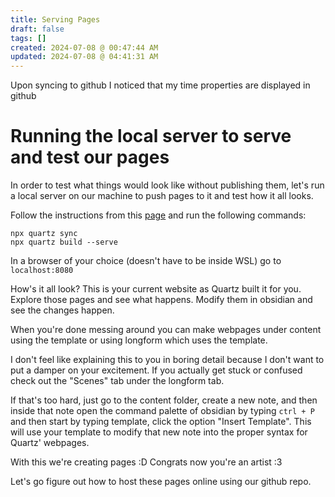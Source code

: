 ```yaml
---
title: Serving Pages
draft: false
tags: []
created: 2024-07-08 @ 00:47:44 AM
updated: 2024-07-08 @ 04:41:31 AM
---
```

 
Upon syncing to github I noticed that my time properties are displayed in github

# Running the local server to serve and test our pages

In order to test what things would look like without publishing them, let's run a local server on our machine to push pages to it and test how it all looks. 

Follow the instructions from this [page](https://quartz.jzhao.xyz/build) and run the following commands:

```
npx quartz sync
npx quartz build --serve
```

In a browser of your choice (doesn't have to be inside WSL) go to `localhost:8080` 

How's it all look? This is your current website as Quartz built it for you. Explore those pages and see what happens. Modify them in obsidian and see the changes happen. 

When you're done messing around you can make webpages under content using the template or using longform which uses the template. 

I don't feel like explaining this to you in boring detail because I don't want to put a damper on your excitement. If you actually get stuck or confused check out the "Scenes" tab under the longform tab.

If that's too hard, just go to the content folder, create a new note, and then inside that note open the command palette of obsidian by typing `ctrl + P` and then start by typing template, click the option "Insert Template". 
This will use your template to modify that new note into the proper syntax for Quartz' webpages. 



With this we're creating pages :D 
Congrats now you're an artist :3

Let's go figure out how to host these pages online using our github repo.
